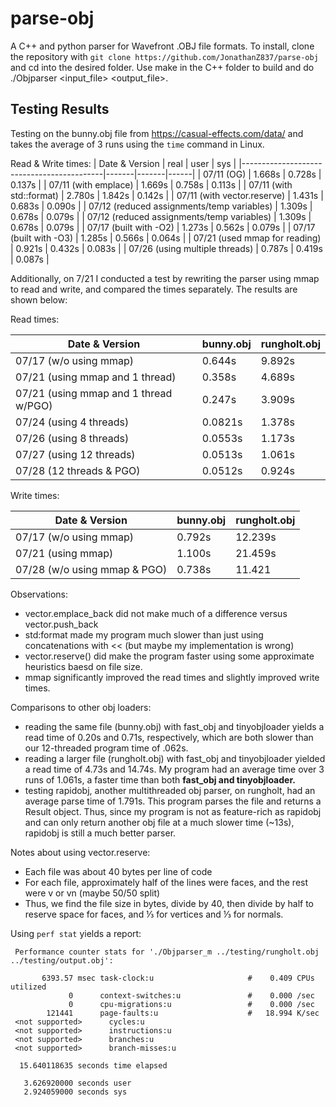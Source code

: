 # parse-obj

A C++ and python parser for Wavefront .OBJ file formats. To install, clone the repository with `git clone https://github.com/JonathanZ837/parse-obj` and cd into the desired folder. Use make in the C++ folder to build and do ./Objparser <input_file> <output_file>.

## Testing Results

Testing on the bunny.obj file from https://casual-effects.com/data/ and takes the average of 3 runs using the `time` command in Linux.

Read & Write times:
| Date & Version                            | real  | user  | sys  |
|-------------------------------------------|-------|-------|------|
| 07/11 (OG)                                 | 1.668s | 0.728s | 0.137s |
| 07/11 (with emplace)                       | 1.669s | 0.758s | 0.113s |
| 07/11 (with std::format)                   | 2.780s | 1.842s | 0.142s |
| 07/11 (with vector.reserve)                | 1.431s | 0.683s | 0.090s |
| 07/12 (reduced assignments/temp variables) | 1.309s | 0.678s | 0.079s |
| 07/12 (reduced assignments/temp variables) | 1.309s | 0.678s | 0.079s |
| 07/17 (built with -O2)                   | 1.273s | 0.562s | 0.079s |
| 07/17 (built with -O3)                   | 1.285s | 0.566s | 0.064s |
| 07/21 (used mmap for reading)            | 0.921s | 0.432s | 0.083s |
| 07/26 (using multiple threads)    | 0.787s | 0.419s | 0.087s |

Additionally, on 7/21 I conducted a test by rewriting the parser using mmap to read and write, and compared the times separately. The results are shown below: 

Read times:

| Date & Version               | bunny.obj | rungholt.obj | 
|-------------------------|-------|-------|
| 07/17 (w/o using mmap)  | 0.644s | 9.892s |
| 07/21 (using mmap and 1 thread)      | 0.358s | 4.689s |
| 07/21 (using mmap and 1 thread w/PGO)      | 0.247s | 3.909s |
| 07/24 (using 4 threads)      | 0.0821s | 1.378s |
| 07/26 (using 8 threads)      | 0.0553s | 1.173s |
| 07/27 (using 12 threads)      | 0.0513s | 1.061s |
| 07/28 (12 threads & PGO)      | 0.0512s | 0.924s |

Write times: 

| Date & Version                | bunny.obj |rungholt.obj | 
|-----------------------------|------|-------|
| 07/17 (w/o using mmap)      | 0.792s | 12.239s |
| 07/21 (using mmap)          | 1.100s | 21.459s|
| 07/28 (w/o using mmap & PGO)      | 0.738s | 11.421 |

Observations: 
- vector.emplace_back did not make much of a difference versus vector.push_back
- std:format made my program much slower than just using concatenations with << (but maybe my implementation is wrong)
- vector.reserve() did make the program faster using some approximate heuristics baesd on file size.
- mmap significantly improved the read times and slightly improved write times.

Comparisons to other obj loaders:
- reading the same file (bunny.obj) with fast_obj and tinyobjloader yields a read time of 0.20s and 0.71s, respectively, which are both slower than our 12-threaded program time of .062s.
- reading a larger file (rungholt.obj) with fast_obj and tinyobjloader yielded a read time of 4.73s and 14.74s. My program had an average time over 3 runs of 1.061s, a faster time than both **fast_obj and tinyobjloader.**
- testing rapidobj, another multithreaded obj parser, on rungholt, had an average parse time of 1.791s. This program parses the file and returns a Result object. Thus, since my program is not as feature-rich as rapidobj and can only return another obj file at a much slower time (~13s), rapidobj is still a much better parser.
  
Notes about using vector.reserve:
- Each file was about 40 bytes per line of code
- For each file, approximately half of the lines were faces, and the rest were v or vn (maybe 50/50 split)
- Thus, we find the file size in bytes, divide by 40, then divide by half to reserve space for faces, and ⅓ for vertices and ⅓ for normals.

Using `perf stat` yields a report:

     Performance counter stats for './Objparser_m ../testing/rungholt.obj ../testing/output.obj':

           6393.57 msec task-clock:u                     #    0.409 CPUs utilized
                 0      context-switches:u               #    0.000 /sec
                 0      cpu-migrations:u                 #    0.000 /sec
            121441      page-faults:u                    #   18.994 K/sec
     <not supported>      cycles:u
     <not supported>      instructions:u
     <not supported>      branches:u
     <not supported>      branch-misses:u

      15.640118635 seconds time elapsed

       3.626920000 seconds user
       2.924059000 seconds sys
  
       




